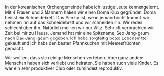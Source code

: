 In der koreanischen Kirchengemeinde habe ich lustige Leute kennengelernt. Mit 4 Frauen und 2 Männern haben wir einen Doma Klub gegründet. Doma heisst ein Schneidebrett. Das Prinzip ist, wenn jemand nicht kommt, wir nehmen ihn auf das Schneidebrett und wir schneiden ihn. Wir reden schlecht über ihn. Natürlich meinen wir nur Witz. Sehr oft verbrachten wir Zeit bei mir zu Hause. Jemand hat mir eine Spitzname, Seo Jang-geum nach [Dae Jang-geum](https://en.wikipedia.org/wiki/Jewel_in_the_Palace) gegeben. Ich habe sorgfältig beste Lebensmittel gekauft und ich habe den besten Pfannkuchen mit Meeresfrüchten gemacht. 

Wir wollten, dass sich einige Menschen verlieben. Aber ganz andere Menschen haben sich verliebt und heiraten. Sie haben auch viele Kinder. Es war ein sehr produktiver Club oder zumindest reproduktiv.
